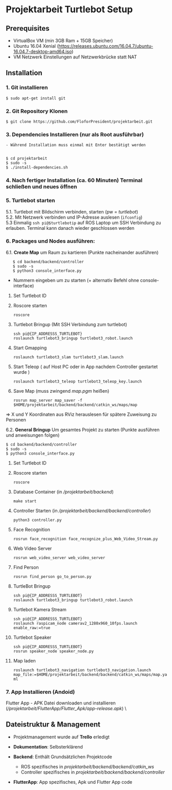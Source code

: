 # Projektarbeit Turtlebot Setup

## Prerequisites
- VirtualBox VM (min 3GB Ram + 15GB Speicher)
- Ubuntu 16.04 Xenial (https://releases.ubuntu.com/16.04.7/ubuntu-16.04.7-desktop-amd64.iso)
- VM Netzwerk Einstellungen auf Netzwerkbrücke statt NAT

## Installation
### 1. Git installieren


    $ sudo apt-get install git

### 2. Git Repository Klonen


    $ git clone https://github.com/FloforPresident/projektarbeit.git

### 3. Dependencies Installieren (nur als Root ausführbar)
    - Während Installation muss einmal mit Enter bestätigt werden


    $ cd projektarbeit
    $ sudo -s
    $ ./install-dependencies.sh
 
### 4. Nach fertiger Installation (ca. 60 Minuten) Terminal schließen und neues öffnen
### 5. Turtlebot starten
   5.1. Turtlebot mit Bildschirm verbinden, starten (pw = _turtlebot_) \
   5.2. Mit Netzwerk verbinden und IP-Adresse auslesen (`ifconfig`) \
   5.3  Einmalig `ssh pi@$turtlebotip` auf ROS Laptop um SSH Verbindung zu erlauben. Terminal kann danach wieder geschlossen werden
### 6. Packages und Nodes ausführen:

6.1. **Create Map** um Raum zu kartieren (Punkte nacheinander ausführen)
   
       $ cd backend/backend/controller
       $ sudo -s
       $ python3 console_interface.py

- Nummern eingeben um zu starten (+ alternativ Befehl ohne console-interface)

1. Set Turtlebot ID
2. Roscore starten 
   
    `roscore`
3. Turtlebot Bringup (Mit SSH Verbindung zum turtlebot)
   
    `ssh pi@{IP_ADDRESSS_TURTLEBOT}` \
    `roslaunch turtlebot3_bringup turtlebot3_robot.launch` 
   
4. Start Gmapping
   
   `roslaunch turtlebot3_slam turtlebot3_slam.launch`

5. Start Teleop ( auf Host PC oder in App nachdem Controller gestartet wurde )

   `roslaunch turtlebot3_teleop turtlebot3_teleop_key.launch`

6. Save Map (muss zwingend _map.pgm_ heißen)

   `rosrun map_server map_saver -f $HOME/projektarbeit/backend/backend/catkin_ws/maps/map`

=> X und Y Koordinaten aus RViz herauslesen für spätere Zuweisung zu Personen

    
6.2. **General Bringup** Um gesamtes Projekt zu starten (Punkte ausführen und anweisungen folgen)

    $ cd backend/backend/controller
    $ sudo -s
    $ python3 console_interface.py

1. Set Turtlebot ID
2. Roscore starten 
   
    `roscore`
3. Database Container (in _/projektarbeit/backend_)
    
    `make start`
    
4. Controller Starten (in _/projektarbeit/backend/backend/controller_)

    `python3 controller.py`

5. Face Recognition

   `rosrun face_recognition face_recognize_plus_Web_Video_Stream.py`

6. Web Video Server

    `rosrun web_video_server web_video_server`

7. Find Person

    `rosrun find_person go_to_person.py`

8. TurtleBot Bringup

   `ssh pi@{IP_ADDRESSS_TURTLEBOT}` \
   `roslaunch turtlebot3_bringup turtlebot3_robot.launch`

9. Turtlebot Kamera Stream
   
   `ssh pi@{IP_ADDRESSS_TURTLEBOT}` \
   `roslaunch raspicam_node camerav2_1280x960_10fps.launch enable_raw:=true`

10. Turtlebot Speaker
    
    `ssh pi@{IP_ADDRESSS_TURTLEBOT}` \
    `rosrun speaker_node speaker_node.py`

11. Map laden
   
    `roslaunch turtlebot3_navigation turtlebot3_navigation.launch map_file:=$HOME/projektarbeit/backend/backend/catkin_ws/maps/map.yaml` 


### 7. App Installieren (Andoid)

Flutter App - APK Datei downloaden und installieren (_/projektarbeit/FlutterApp/Flutter_Apk/app-release.apk_) \


## Dateistruktur & Management

- Projektmanagement wurde auf **Trello** erledigt
  

- **Dokumentation**: Selbsterklärend
- **Backend**: Enthält Grundsätzlichen Projektcode 
    - ROS spezifisches in _projektarbeit/backend/backend/catkin_ws_
    - Controller spezifisches in _projektarbeit/backend/backend/controller_ 
- **FlutterApp**: App spezifisches, Apk und Flutter App code




